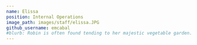 ```yaml
---
name: Elissa
position: Internal Operations
image_path: images/staff/elissa.JPG
github_username: emcabal
#blurb: Robin is often found tending to her majestic vegetable garden.
---
```

